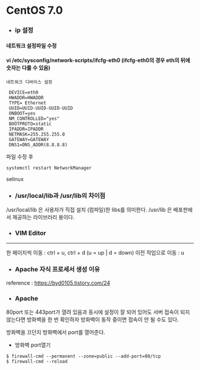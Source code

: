 CentOS 7.0
=====================
- ### ip 설정
#### 네트워크 설정파일 수정
#### vi /etc/sysconfig/network-scripts/ifcfg-eth0 (ifcfg-eth0의 경우 eth의 뒤에 숫자는 다를 수 있음)

```
네트워크 디바이스 설정

 DEVICE=eth0
 HWADDR=HWADDR
 TYPE= Ethernet
 UUID=UUID-UUID-UUID-UUID
 ONBOOT=yes
 NM_CONTROLLED="yes"
 BOOTPROTO=static
 IPADDR=IPADDR
 NETMASK=255.255.255.0
 GATEWAY=GATEWAY
 DNS1=DNS_ADDR(8.8.8.8)
```
파일 수정 후 
```
systemctl restart NetworkManager
```
selinux

- ### /usr/local/lib과 /usr/lib의 차이점
  
/usr/local/lib 은 사용자가 직접 설치 (컴파일)한 libs를 의미한다.
/usr/lib 은 배포판에서 제공하는 라이브러리 용이다.

 - ### VIM Editor
-------------------------------------------------
 한 페이지씩 이동 : ctrl + u, ctrl + d (u = up | d = down)
 이전 작업으로 이동 : u
 
- ### Apache 자식 프로세서 생성 이유

reference : https://byd0105.tistory.com/24

- ### Apache

80port 또는 443port가 열려 있음과 동시에 설정이 잘 되어 있어도 서버 접속이 되지 않는다면 방화벽을 한 번 확인하자 방화벽이 동작 중이면 접속이 안 될 수도 있다.

방화벽을 끄던지 방화벽에서 port를 열어준다.

- 방화벽 port열기
```
$ firewall-cmd --permanent --zone=public --add-port=80/tcp
$ firewall-cmd --reload
```
